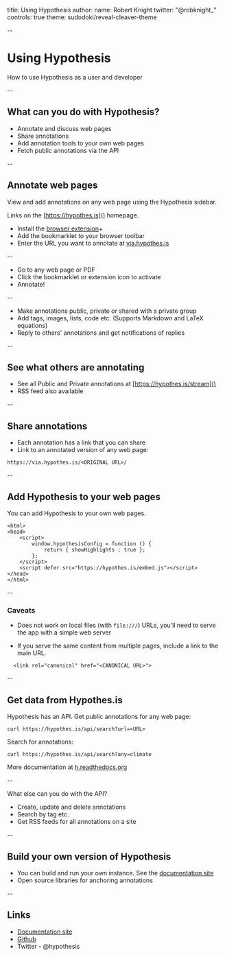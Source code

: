 title: Using Hypothesis
author:
	name: Robert Knight
	twitter: "@robknight_"
controls: true
theme: sudodoki/reveal-cleaver-theme

--

# Using Hypothesis

How to use Hypothesis as a user and developer

--

## What can you do with Hypothesis?

* Annotate and discuss web pages
* Share annotations
* Add annotation tools to your own web pages
* Fetch public annotations via the API

--

## Annotate web pages

View and add annotations on any web page using
the Hypothesis sidebar.

Links on the [https://hypothes.is]() homepage.


* Install the [browser extension](https://chrome.google.com/webstore/detail/bjfhmglciegochdpefhhlphglcehbmek)+
* Add the bookmarklet to your browser toolbar 
* Enter the URL you want to annotate at [via.hypothes.is](https://via.hypothes.is)

--

* Go to any web page or PDF
* Click the bookmarklet or extension icon to activate
* Annotate!

--

* Make annotations public, private or shared with a private group
* Add tags, images, lists, code etc. (Supports Markdown and LaTeX equations)
* Reply to others' annotations and get notifications of replies

--

## See what others are annotating

* See all Public and Private annotations at [https://hypothes.is/stream]()
* RSS feed also available

--

## Share annotations

* Each annotation has a link that you can share
* Link to an annotated version of any web page:

```
https://via.hypothes.is/<ORIGINAL URL>/
```

--

## Add Hypothesis to your web pages

You can add Hypothesis to your own web pages.

```
<html>
<head>
	<script>
		window.hypothesisConfig = function () {
			return { showHighlights : true };
		};
	</script>
	<script defer src="https://hypothes.is/embed.js"></script>
</head>
</html>
```

--

### Caveats

* Does not work on local files (with `file:///`) URLs, you'll need
  to serve the app with a simple web server

* If you serve the same content from multiple pages, include a link
  to the main URL.
```
  <link rel="canonical" href="<CANONICAL URL>">
```

--

## Get data from Hypothes.is

Hypothesis has an API. Get public annotations for any web page:

```
curl https://hypothes.is/api/search?url=<URL>
```

Search for annotations:

```
curl https://hypothes.is/api/search?any=climate
```

More documentation at [h.readthedocs.org](https://h.readthedocs.org)

--

What else can you do with the API?

* Create, update and delete annotations
* Search by tag etc.
* Get RSS feeds for all annotations on a site

--

## Build your own version of Hypothesis

* You can build and run your own instance. See the [documentation site](https://h.readthedocs.org)
* Open source libraries for anchoring annotations

--

## Links

* [Documentation site](h.readthedocs.org)
* [Github](https://github.com/hypothesis)
* Twitter - @hypothesis
